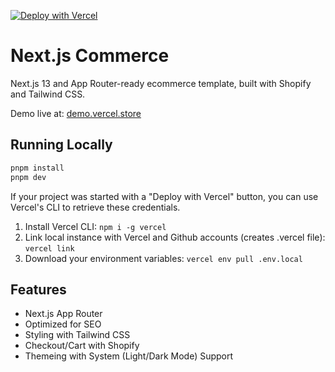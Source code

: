 [![Deploy with Vercel](https://vercel.com/button)](https://vercel.com/new/clone?repository-url=https%3A%2F%2Fgithub.com%2Fvercel%2Fcommerce&project-name=commerce&repo-name=commerce&demo-title=Next.js%20Commerce&demo-url=https%3A%2F%2Fdemo.vercel.store&demo-image=https%3A%2F%2Fbigcommerce-demo-asset-ksvtgfvnd.vercel.app%2Fbigcommerce.png&env=SHOPIFY_STOREFRONT_ACCESS_TOKEN,SHOPIFY_STORE_DOMAIN,SHOPIFY_REVALIDATION_TOKEN)

# Next.js Commerce

Next.js 13 and App Router-ready ecommerce template, built with Shopify and Tailwind CSS.

Demo live at: [demo.vercel.store](https://demo.vercel.store/)

## Running Locally

```bash
pnpm install
pnpm dev
```

If your project was started with a "Deploy with Vercel" button, you can use Vercel's CLI to retrieve these credentials.

1. Install Vercel CLI: `npm i -g vercel`
2. Link local instance with Vercel and Github accounts (creates .vercel file): `vercel link`
3. Download your environment variables: `vercel env pull .env.local`

## Features

- Next.js App Router
- Optimized for SEO
- Styling with Tailwind CSS
- Checkout/Cart with Shopify
- Themeing with System (Light/Dark Mode) Support
